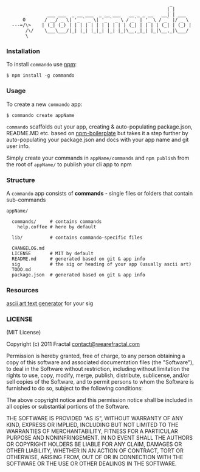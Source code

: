 ```                                                        
                                                            _       
                                                           | |      
               ___ ___  _ __ ___  _ __ ___   __ _ _ __   __| | ___  
      O       / __/ _ \| '_ ` _ \| '_ ` _ \ / _` | '_ \ / _` |/ _ \ 
  ---=/\>    | (_| (_) | | | | | | | | | | | (_| | | | | (_| | (_) |
       /\/    \___\___/|_| |_| |_|_| |_| |_|\__,_|_| |_|\__,_|\___/    
       \

```
### Installation

To install `commando` use [npm](http://github.com/isaacs/npm):

    $ npm install -g commando

### Usage

To create a new `commando` app:

    $ commando create appName

`commando` scaffolds out your app, creating & auto-populating package.json, README.MD etc. 
based on [npm-boilerplate](https://github.com/wearefractal/npm-boilerplate) but takes it a step further by 
auto-populating your package.json and docs with your app name and git user info.

Simply create your commands in `appName/commands` and `npm publish` from the root of `appName/` to publish your cli app to npm

### Structure

A `commando` app consists of **commands** - single files or folders that contain sub-commands 

    appName/
    
      commands/     # contains commands
        help.coffee # here by default
     
      lib/          # contains commando-specific files
      
      CHANGELOG.md
      LICENSE       # MIT by default
      README.md     # generated based on git & app info
      sig           # the sig or heading of your app (usually ascii art)
      TODO.md
      package.json  # generated based on git & app info


### Resources

[ascii art text generator](http://www.network-science.de/ascii/) for your sig

### LICENSE

(MIT License)

Copyright (c) 2011 Fractal <contact@wearefractal.com>

Permission is hereby granted, free of charge, to any person obtaining
a copy of this software and associated documentation files (the
"Software"), to deal in the Software without restriction, including
without limitation the rights to use, copy, modify, merge, publish,
distribute, sublicense, and/or sell copies of the Software, and to
permit persons to whom the Software is furnished to do so, subject to
the following conditions:

The above copyright notice and this permission notice shall be
included in all copies or substantial portions of the Software.

THE SOFTWARE IS PROVIDED "AS IS", WITHOUT WARRANTY OF ANY KIND,
EXPRESS OR IMPLIED, INCLUDING BUT NOT LIMITED TO THE WARRANTIES OF
MERCHANTABILITY, FITNESS FOR A PARTICULAR PURPOSE AND
NONINFRINGEMENT. IN NO EVENT SHALL THE AUTHORS OR COPYRIGHT HOLDERS BE
LIABLE FOR ANY CLAIM, DAMAGES OR OTHER LIABILITY, WHETHER IN AN ACTION
OF CONTRACT, TORT OR OTHERWISE, ARISING FROM, OUT OF OR IN CONNECTION
WITH THE SOFTWARE OR THE USE OR OTHER DEALINGS IN THE SOFTWARE.

